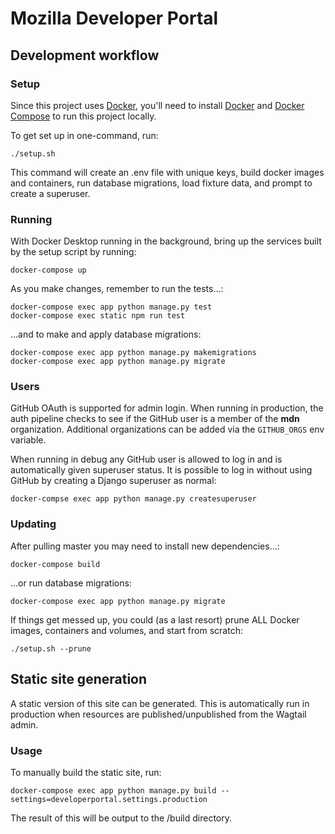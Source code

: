 # Mozilla Developer Portal

## Development workflow

### Setup

Since this project uses [Docker](https://www.docker.com/), you'll need to install [Docker](https://hub.docker.com/search?q=&type=edition&offering=community) and [Docker Compose](https://docs.docker.com/compose/install/) to run this project locally.

To get set up in one-command, run:

```shell
./setup.sh
```

This command will create an .env file with unique keys, build docker images and containers, run database migrations, load fixture data, and prompt to create a superuser.

### Running

With Docker Desktop running in the background, bring up the services built by the setup script by running:

```shell
docker-compose up
```

As you make changes, remember to run the tests…:

```shell
docker-compose exec app python manage.py test
docker-compose exec static npm run test
```

…and to make and apply database migrations:

```shell
docker-compose exec app python manage.py makemigrations
docker-compose exec app python manage.py migrate
```

### Users

GitHub OAuth is supported for admin login. When running in production, the auth pipeline checks to see if the GitHub user is a member of the __mdn__ organization. Additional organizations can be added via the `GITHUB_ORGS` env variable.

When running in debug any GitHub user is allowed to log in and is automatically given superuser status. It is possible to log in without using GitHub by creating a Django superuser as normal:

```shell
docker-compse exec app python manage.py createsuperuser
```

### Updating

After pulling master you may need to install new dependencies…:

```shell
docker-compose build
```

…or run database migrations:

```shell
docker-compose exec app python manage.py migrate
```

If things get messed up, you could (as a last resort) prune ALL Docker images, containers and volumes, and start from scratch:

```shell
./setup.sh --prune
```

## Static site generation

A static version of this site can be generated. This is automatically run in production when resources are published/unpublished from the Wagtail admin.

### Usage

To manually build the static site, run:

```shell
docker-compose exec app python manage.py build --settings=developerportal.settings.production
```

The result of this will be output to the /build directory.
